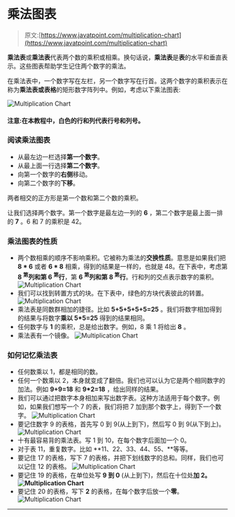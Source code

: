 # 乘法图表

> 原文:[https://www.javatpoint.com/multiplication-chart](https://www.javatpoint.com/multiplication-chart)

**乘法表**或**乘法表**代表两个数的乘积或相乘。换句话说，**乘法表**是**表**的水平和垂直表示。这些图表帮助学生记住两个数字的乘法。

在乘法表中，一个数字写在左栏，另一个数字写在行首。这两个数字的乘积表示在称为**乘法表或表格**的矩形数字阵列中。例如，考虑以下乘法图表:

![Multiplication Chart](../Images/849f3b6eced4bdfdce3dd337ff388eb7.png)

#### 注意:在本教程中，白色的行和列代表行号和列号。

### 阅读乘法图表

*   从最左边一栏选择**第一个数字**。
*   从最上面一行选择**第二个数字**。
*   向第一个数字的**右侧**移动。
*   向第二个数字的**下移**。

两者相交的正方形是第一个数和第二个数的乘积。

让我们选择两个数字。第一个数字是最左边一列的 **6** ，第二个数字是最上面一排的 **7** 。6 和 7 的乘积是 42。

### 乘法图表的性质

*   两个数相乘的顺序不影响乘积。它被称为乘法的**交换性质**。意思是如果我们把 **8 * 6** 或者 **6 * 8** 相乘，得到的结果是一样的，也就是 48。在下表中，考虑第 **8 <sup>第</sup>列和第 6 <sup>第</sup>行**，第 **6 <sup>第</sup>列和第 8 <sup>第</sup>行**。行和列的交点表示数字的乘积。
    ![Multiplication Chart](../Images/be6d59a0275a51da93d1831b0ed59db6.png)
*   我们可以找到转置方式的块。在下表中，绿色的方块代表彼此的转置。
    ![Multiplication Chart](../Images/418200ae6ea7075b2e3934b24eab8576.png)
*   乘法表是同数群相加的捷径。比如 **5+5+5+5+5=25** 。我们将数字相加得到的结果与将数字**乘以 5*5=25** 得到的结果相同。
*   任何数字与 **1** 的乘积，总是给出数字。例如，8 乘 1 将给出 **8** 。
*   乘法表有一个镜像。
    ![Multiplication Chart](../Images/513075f37f4939bb68d48423c40f6524.png)

### 如何记忆乘法表

*   任何数乘以 1，都是相同的数。
*   任何一个数乘以 2，本身就变成了翻倍。我们也可以认为它是两个相同数字的加法。例如 **9+9=18** 和 **9*2=18** ，给出同样的结果。
*   我们可以通过把数字本身相加来写出数字表。这种方法适用于每个数字。例如，如果我们想写一个 7 的表，我们将把 7 加到那个数字上，得到下一个数字。
    ![Multiplication Chart](../Images/9107ea166daeff5a63ba5f6569a6b537.png)
*   要记住数字 9 的表格，首先写 0 到 9(从上到下)，然后写 0 到 9(从下到上)。
    ![Multiplication Chart](../Images/be92084d55b6a123e6316d7d21075a98.png)
*   十有最容易背的乘法表。写 1 到 10，在每个数字后面加一个 0。
*   对于表 11，重复数字。比如 **11、22、33、44、55、**等等。
*   要记住 17 的表格，写下 7 的表格，并把下划线数字的总和。同样，我们也可以记住 12 的表格。
    ![Multiplication Chart](../Images/76d74b047afe3d0d7d9553fa6cbf5d66.png)
*   要记住 19 的表格，在单位处写 **9 到 0** (从上到下)，然后在十位处**加 2。
    ![Multiplication Chart](../Images/b6c578b844cdab6869198568bcad5d1e.png)**
*   要记住 20 的表格，写下 **2** 的表格，在每个数字后放一个**零**。
    ![Multiplication Chart](../Images/b896bbd9ba12078cf366831b72f8533d.png)

* * *
